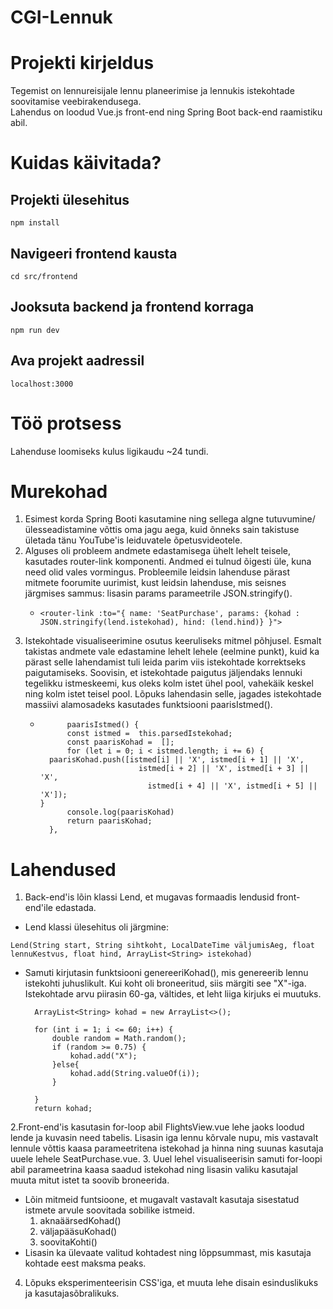 # CGI-Lennuk

# Projekti kirjeldus 

Tegemist on lennureisijale lennu planeerimise ja lennukis istekohtade soovitamise veebirakendusega. 
<br>
Lahendus on loodud Vue.js front-end ning Spring Boot back-end raamistiku abil.  

# Kuidas käivitada?

## Projekti ülesehitus 

```
npm install
```

## Navigeeri frontend kausta

```
cd src/frontend
```

## Jooksuta backend ja frontend korraga

```
npm run dev
```

## Ava projekt aadressil 

```
localhost:3000
```

# Töö protsess

Lahenduse loomiseks kulus ligikaudu ~24 tundi. 
<br>
# Murekohad
1. Esimest korda Spring Booti kasutamine ning sellega algne tutuvumine/ülesseadistamine võttis oma jagu aega, kuid õnneks sain takistuse ületada tänu YouTube'is leiduvatele õpetusvideotele.
2. Alguses oli probleem andmete edastamisega ühelt lehelt teisele, kasutades router-link komponenti. Andmed ei tulnud õigesti üle, kuna need olid vales vormingus. Probleemile leidsin lahenduse pärast mitmete foorumite uurimist, kust leidsin lahenduse, mis seisnes järgmises sammus: lisasin params parameetrile JSON.stringify().
   *  ```
      <router-link :to="{ name: 'SeatPurchase', params: {kohad : JSON.stringify(lend.istekohad), hind: (lend.hind)} }">
      ```
3. Istekohtade visualiseerimine osutus keeruliseks mitmel põhjusel. Esmalt takistas andmete vale edastamine lehelt lehele  (eelmine punkt), kuid ka pärast selle lahendamist tuli leida parim viis istekohtade korrektseks paigutamiseks. Soovisin, et istekohtade paigutus jäljendaks lennuki tegelikku istmeskeemi, kus oleks kolm istet ühel pool, vahekäik keskel ning kolm istet teisel pool. Lõpuks lahendasin selle, jagades istekohtade massiivi alamosadeks kasutades funktsiooni paarisIstmed().
   *  ```
            paarisIstmed() {
            const istmed =  this.parsedIstekohad;
            const paarisKohad =  [];
            for (let i = 0; i < istmed.length; i += 6) {
        paarisKohad.push([istmed[i] || 'X', istmed[i + 1] || 'X',
                            istmed[i + 2] || 'X', istmed[i + 3] || 'X',
                              istmed[i + 4] || 'X', istmed[i + 5] || 'X']);
      }
            console.log(paarisKohad)
            return paarisKohad;
        },
      
      ```

# Lahendused
1. Back-end'is lõin klassi Lend, et mugavas formaadis lendusid front-end'ile edastada.
* Lend klassi ülesehitus oli järgmine:
```
Lend(String start, String sihtkoht, LocalDateTime väljumisAeg, float lennuKestvus, float hind, ArrayList<String> istekohad)
```
* Samuti kirjutasin funktsiooni genereeriKohad(), mis genereerib lennu istekohti juhuslikult. Kui koht oli broneeritud, siis märgiti see "X"-iga. Istekohtade arvu piirasin 60-ga, vältides, et leht liiga kirjuks ei muutuks.
  
        ArrayList<String> kohad = new ArrayList<>();
  
        for (int i = 1; i <= 60; i++) {
            double random = Math.random();
            if (random >= 0.75) {
                kohad.add("X");
            }else{
                kohad.add(String.valueOf(i));
            }
            
        }
        return kohad;
2.Front-end'is kasutasin for-loop abil FlightsView.vue lehe jaoks loodud lende ja kuvasin need tabelis. Lisasin iga lennu kõrvale nupu, mis vastavalt lennule võttis kaasa parameetritena istekohad ja hinna ning suunas kasutaja uuele lehele SeatPurchase.vue.
3. Uuel lehel visualiseerisin samuti for-loopi abil parameetrina kaasa saadud istekohad ning lisasin valiku kasutajal muuta mitut istet ta soovib broneerida.
  * Lõin mitmeid funtsioone, et mugavalt vastavalt kasutaja sisestatud istmete arvule soovitada sobilike istmeid.
    1. aknaäärsedKohad()
    2. väljapääsuKohad()
    3. soovitaKohti()
  * Lisasin ka ülevaate valitud kohtadest ning lõppsummast, mis kasutaja kohtade eest maksma peaks.
4. Lõpuks eksperimenteerisin CSS'iga, et muuta lehe disain esinduslikuks ja kasutajasõbralikuks.
